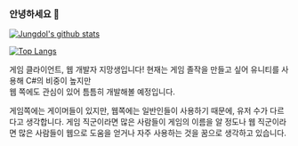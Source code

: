 ### 안녕하세요 👋
[![Jungdol's github stats](https://github-readme-stats.vercel.app/api?username=Jungdol&theme=dark&show_icons=true)](https://github.com/Jungdol/github-readme-stats)

[![Top Langs](https://github-readme-stats.vercel.app/api/top-langs/?username=Jungdol&langs_count=8l&theme=dark)](https://github.com/Jungdol/github-readme-stats)

게임 클라이언트, 웹 개발자 지망생입니다!
현재는 게임 졸작을 만들고 싶어 유니티를 사용해 C#의 비중이 높지만<br>
웹 쪽에도 관심이 있어 틈틈히 개발해볼 예정입니다.

게임쪽에는 게이머들이 있지만, 웹쪽에는 일반인들이 사용하기 때문에, 유저 수가 다르다고 생각합니다.
게임 직군이라면 많은 사람들이 게임의 이름을 알 정도나 
웹 직군이라면 많은 사람들이 웹으로 도움을 얻거나 자주 사용하는 것을 꿈으로 생각하고 있습니다.
